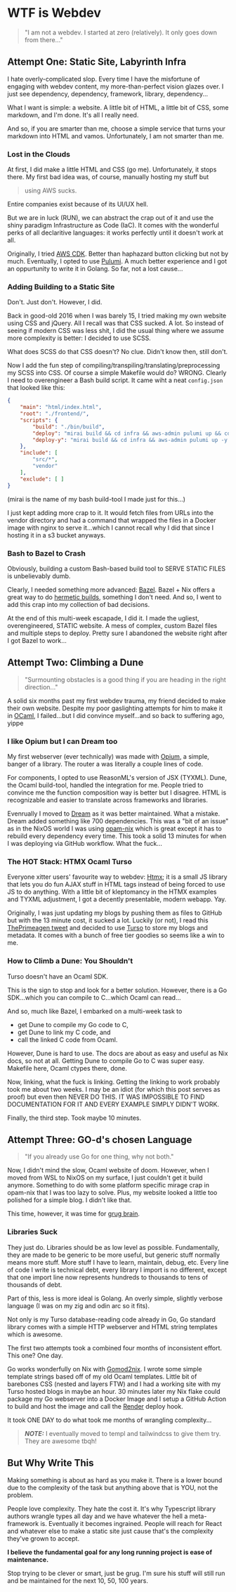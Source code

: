 # WTF is Webdev

> "I am not a webdev. I started at zero (relatively). It only goes down from there..."

## Attempt One: Static Site, Labyrinth Infra

I hate overly-complicated slop. Every time I have the misfortune of engaging with
webdev content, my more-than-perfect vision glazes over. I just see dependency, 
dependency, framework, library, dependency...

What I want is simple: a website. A little bit of HTML, a little bit of CSS, 
some markdown, and I'm done. It's all I really need. 

And so, if you are smarter than me, choose a simple service that turns your 
markdown into HTML and vamos. Unfortunately, I am not smarter than me.

### Lost in the Clouds

At first, I did make a little HTML and CSS (go me). Unfortunately, it stops 
there. My first bad idea was, of course, manually hosting my stuff but

> using AWS sucks. 

Entire companies exist because of its UI/UX hell. 

But we are in luck (RUN), we can abstract the crap out of it and use the shiny 
paradigm Infrastructure as Code (IaC). It comes with the wonderful perks of 
all declaritive languages: it works perfectly until it doesn't work at all.

Originally, I tried [AWS CDK](https://aws.amazon.com/cdk/). Better than 
haphazard button clicking but not by much. Eventually, I opted to use [Pulumi](https://www.pulumi.com/). 
A much better experience and I got an oppurtunity to write it in Golang. So far,
not a lost cause...

### Adding Building to a Static Site

Don't. Just don't. However, I did.

Back in good-old 2016 when I was barely 15, I tried making my own website using 
CSS and jQuery. All I recall was that CSS sucked. A lot. So instead of seeing if 
modern CSS was less shit, I did the usual thing where we assume more complexity 
is better: I decided to use SCSS. 

What does SCSS do that CSS doesn't? No clue. Didn't know then, still don't.

Now I add the fun step of compiling/transpiling/translating/preprocessing my 
SCSS into CSS. Of course a simple Makefile would do? WRONG. Clearly I need to 
overengineer a Bash build script. It came wiht a neat `config.json` that looked 
like this:

```json
{
    "main": "html/index.html",
    "root": "./frontend/",
    "scripts": {
        "build": "./bin/build",
        "deploy": "mirai build && cd infra && aws-admin pulumi up && cd ..",
        "deploy-y": "mirai build && cd infra && aws-admin pulumi up -y && cd .."
    },
    "include": [
        "src/*",
        "vendor"
    ],
    "exclude": [ ]
}
```

(mirai is the name of my bash build-tool I made just for this...)

I just kept adding more crap to it. It would fetch files from URLs into the
vendor directory and had a command that wrapped the files in a Docker image with 
nginx to serve it...which I cannot recall why I did that since I hosting it in 
a s3 bucket anyways.

### Bash to Bazel to Crash

Obviously, building a custom Bash-based build tool to SERVE STATIC FILES is 
unbelievably dumb. 

Clearly, I needed something more advanced: [Bazel](https://bazel.build/). 
Bazel + Nix offers a great way to do [hermetic builds](https://bazel.build/basics/hermeticity), 
something I don't need. And so, I went to add this crap into my collection of bad 
decisions.

At the end of this multi-week escapade, I did it. I made the ugliest, 
overengineered, STATIC website. A mess of complex, custom Bazel files and multiple
steps to deploy. Pretty sure I abandoned the website right after I got Bazel to 
work...

## Attempt Two: Climbing a Dune

> "Surmounting obstacles is a good thing if you are heading in the right 
direction..."

A solid six months past my first webdev trauma, my friend decided to make their 
own website. Despite my poor gaslighting attempts for him to make it in [OCaml](https://ocaml.org/), 
I failed...but I did convince myself...and so back to suffering ago, yippe

### I like Opium but I can Dream too

My first webserver (ever technically) was made with [Opium](https://github.com/rgrinberg/opium), 
a simple, banger of a library. The router a was literally a couple lines of code. 

For components, I opted to use ReasonML's version of JSX (TYXML). Dune, the Ocaml
build-tool, handled the integration for me. People tried to convince me the 
function composition way is better but I disagree. HTML is recognizable and easier
to translate across frameworks and libraries.

Evenrually I moved to [Dream](https://aantron.github.io/dream/) as it was better 
maintained. What a mistake. Dream added something like 700 dependencies. This was 
a "bit of an issue" as in the NixOS world I was using [opam-nix](https://www.tweag.io/blog/2023-02-16-opam-nix/) 
which is great except it has to rebuild every dependency every time. This took a 
solid 13 minutes for when I was deploying via GitHub workflow. What the fuck...

### The HOT Stack: HTMX Ocaml Turso

Everyone xitter users' favourite way to webdev: [Htmx](https://htmx.org/); it is 
a small JS library that lets you do fun AJAX stuff in HTML tags instead of being 
forced to use JS to do anything. With a little bit of kleptomancy in the HTMX 
examples and TYXML adjustment, I got a decently presentable, modern webapp. Yay.

Originally, I was just updating my blogs by pushing them as files to GitHub but 
with the 13 minute cost, it sucked a lot. Luckily (or not), I read this 
[ThePrimeagen tweet](https://twitter.com/ThePrimeagen/status/1686482867809894400)
and decided to use [Turso](https://turso.tech/) to store my blogs and metadata. 
It comes with a bunch of free tier goodies so seems like a win to me.
 
### How to Climb a Dune: You Shouldn't

Turso doesn't have an Ocaml SDK.
 
This is the sign to stop and look for a better solution. However, there is a Go 
SDK...which you can compile to C...which Ocaml can read...

And so, much like Bazel, I embarked on a multi-week task to
- get Dune to compile my Go code to C,
- get Dune to link my C code, and
- call the linked C code from Ocaml.

However, Dune is hard to use. The docs are about as easy and useful as Nix docs,
so not at all. Getting Dune to compile Go to C was super easy. Makefile here, 
Ocaml ctypes there, done.

Now, linking, what the fuck is linking. Getting the linking to work probably 
took me about two weeks. I may be an idiot (for which this post serves as proof) 
but even then NEVER DO THIS. IT WAS IMPOSSIBLE TO FIND DOCUMENTATION FOR IT AND 
EVERY EXAMPLE SIMPLY DIDN'T WORK. 

Finally, the third step. Took maybe 10 minutes.

## Attempt Three: GO-d's chosen Language

> "If you already use Go for one thing, why not both."

Now, I didn't mind the slow, Ocaml website of doom. However, when I moved from 
WSL to NixOS on my surface, I just couldn't get it build anymore. Something to 
do with some platform specific mirage crap in opam-nix that I was too lazy 
to solve. Plus, my website looked a little too polished for a simple blog. I 
didn't like that. 

This time, however, it was time for [grug brain](https://grugbrain.dev/).

### Libraries Suck

They just do. Libraries should be as low level as possible. Fundamentally, they 
are made to be generic to be more useful, but generic stuff normally means more 
stuff. More stuff I have to learn, maintain, debug, etc. Every line of code I 
write is technical debt, every library I import is no different, except that one 
import line now represents hundreds to thousands to tens of thousands of debt.

Part of this, less is more ideal is Golang. An overly simple, slightly verbose 
language (I was on my zig and odin arc so it fits).

Not only is my Turso database-reading code already in Go, Go standard library 
comes with a simple HTTP webserver and HTML string templates which is awesome.

The first two attempts took a combined four months of inconsistent effort. This 
one? One day. 

Go works wonderfully on Nix with [Gomod2nix](https://www.tweag.io/blog/2021-03-04-gomod2nix/). 
I wrote some simple template strings based off of my old Ocaml templates. Little 
bit of barebones CSS (nested and layers FTW) and I had a working site with my 
Turso hosted blogs in maybe an hour. 30 minutes later my Nix flake could package 
my Go webserver into a Docker Image and I setup a GitHub Action to build and 
host the image and call the [Render](https://render.com/) deploy hook.

It took ONE DAY to do what took me months of wrangling complexity...

> **_NOTE:_** I eventually moved to templ and tailwindcss to give them try. They are awesome tbqh!

## But Why Write This

Making something is about as hard as you make it. There is a lower bound due to 
the complexity of the task but anything above that is YOU, not the problem.

People love complexity. They hate the cost it. It's why Typescript library 
authors wrangle types all day and we have whatever the hell a meta-framework is.
Eventually it becomes ingrained. People will reach for React and whatever else 
to make a static site just cause that's the complexity they've grown to accept.

**I believe the fundamental goal for any long running project is ease of maintenance.**

Stop trying to be clever or smart, just be grug. I'm sure his stuff will still 
run and be maintained for the next 10, 50, 100 years.

